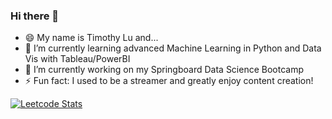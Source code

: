 ### Hi there 👋

- 😄 My name is Timothy Lu and...
- 🌱 I’m currently learning advanced Machine Learning in Python and Data Vis with Tableau/PowerBI
- 🔭 I’m currently working on my Springboard Data Science Bootcamp
- ⚡ Fun fact: I used to be a streamer and greatly enjoy content creation!


[![Leetcode Stats](https://leetcard.jacoblin.cool/lutimoth?animation=False)](https://leetcode.com/lutimoth)

<!--
**naturesbless/naturesbless** is a ✨ _special_ ✨ repository because its `README.md` (this file) appears on your GitHub profile.

Here are some ideas to get you started:



- 👯 I’m looking to collaborate on ...
- 🤔 I’m looking for help with ...
- 💬 Ask me about ...
- 📫 How to reach me: ...


-->
